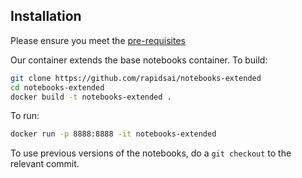 ## Installation

Please ensure you meet the [pre-requisites](https://rapids.ai/start.html#prerequisites)

Our container extends the base notebooks container. To build:
```bash
git clone https://github.com/rapidsai/notebooks-extended
cd notebooks-extended
docker build -t notebooks-extended .
```

To run:
```bash
docker run -p 8888:8888 -it notebooks-extended
```

To use previous versions of the notebooks, do a `git checkout` to the relevant commit.

